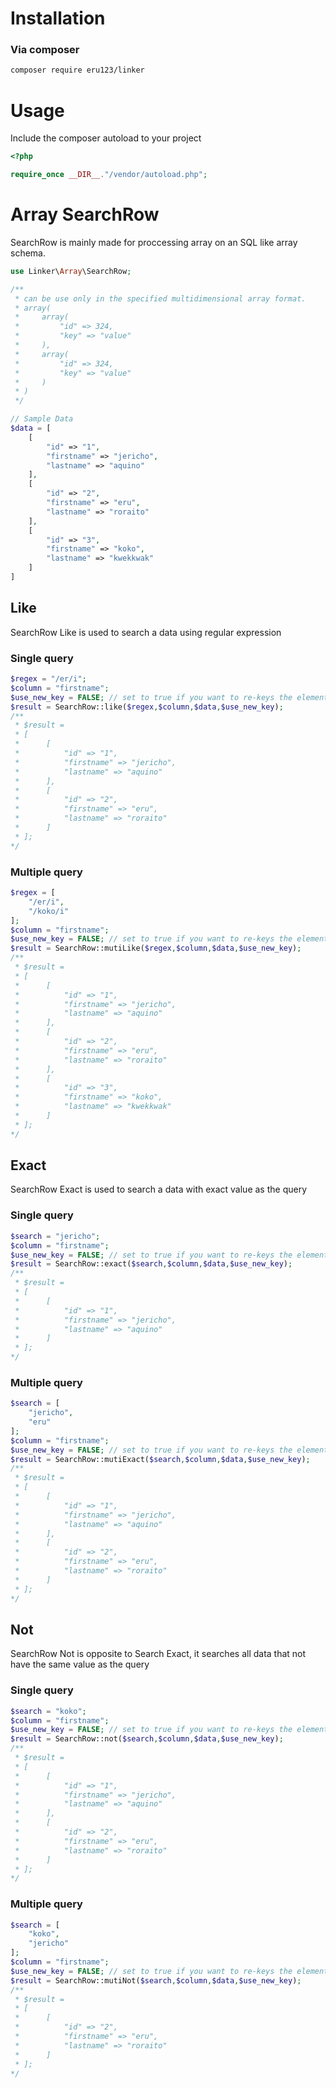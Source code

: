 # Installation
### Via composer
```bash
composer require eru123/linker
```
# Usage
Include the composer autoload to your project
```php
<?php

require_once __DIR__."/vendor/autoload.php";

```
# Array SearchRow
SearchRow is mainly made for proccessing array on an SQL like array schema.
```php
use Linker\Array\SearchRow;

/**
 * can be use only in the specified multidimensional array format.
 * array(
 *     array(
 *         "id" => 324,
 *         "key" => "value"
 *     ),
 *     array(
 *         "id" => 324,
 *         "key" => "value"
 *     )
 * )
 */

// Sample Data
$data = [
    [
        "id" => "1",
        "firstname" => "jericho",
        "lastname" => "aquino"
    ],
    [
        "id" => "2",
        "firstname" => "eru",
        "lastname" => "roraito"
    ],
    [
        "id" => "3",
        "firstname" => "koko",
        "lastname" => "kwekkwak"
    ]
]
```
## Like
SearchRow Like is used to search a data using regular expression
### Single query
```php
$regex = "/er/i";
$column = "firstname";
$use_new_key = FALSE; // set to true if you want to re-keys the elements of $data in the result
$result = SearchRow::like($regex,$column,$data,$use_new_key);
/**
 * $result = 
 * [
 *      [
 *          "id" => "1",
 *          "firstname" => "jericho",
 *          "lastname" => "aquino"
 *      ],
 *      [
 *          "id" => "2",
 *          "firstname" => "eru",
 *          "lastname" => "roraito"
 *      ]
 * ];
*/
```
### Multiple query
```php
$regex = [
    "/er/i",
    "/koko/i"
];
$column = "firstname";
$use_new_key = FALSE; // set to true if you want to re-keys the elements of $data in the result
$result = SearchRow::mutiLike($regex,$column,$data,$use_new_key);
/**
 * $result = 
 * [
 *      [
 *          "id" => "1",
 *          "firstname" => "jericho",
 *          "lastname" => "aquino"
 *      ],
 *      [
 *          "id" => "2",
 *          "firstname" => "eru",
 *          "lastname" => "roraito"
 *      ],
 *      [
 *          "id" => "3",
 *          "firstname" => "koko",
 *          "lastname" => "kwekkwak"
 *      ]
 * ];
*/
```
## Exact
SearchRow Exact is used to search a data with exact value as the query
### Single query
```php
$search = "jericho";
$column = "firstname";
$use_new_key = FALSE; // set to true if you want to re-keys the elements of $data in the result
$result = SearchRow::exact($search,$column,$data,$use_new_key);
/**
 * $result = 
 * [
 *      [
 *          "id" => "1",
 *          "firstname" => "jericho",
 *          "lastname" => "aquino"
 *      ]
 * ];
*/
```
### Multiple query
```php
$search = [
    "jericho",
    "eru"
];
$column = "firstname";
$use_new_key = FALSE; // set to true if you want to re-keys the elements of $data in the result
$result = SearchRow::mutiExact($search,$column,$data,$use_new_key);
/**
 * $result = 
 * [
 *      [
 *          "id" => "1",
 *          "firstname" => "jericho",
 *          "lastname" => "aquino"
 *      ],
 *      [
 *          "id" => "2",
 *          "firstname" => "eru",
 *          "lastname" => "roraito"
 *      ]
 * ];
*/
```
## Not
SearchRow Not is opposite to Search Exact, it searches all data that not have the same value as the query
### Single query
```php
$search = "koko";
$column = "firstname";
$use_new_key = FALSE; // set to true if you want to re-keys the elements of $data in the result
$result = SearchRow::not($search,$column,$data,$use_new_key);
/**
 * $result = 
 * [
 *      [
 *          "id" => "1",
 *          "firstname" => "jericho",
 *          "lastname" => "aquino"
 *      ],
 *      [
 *          "id" => "2",
 *          "firstname" => "eru",
 *          "lastname" => "roraito"
 *      ]
 * ];
*/
```
### Multiple query
```php
$search = [
    "koko",
    "jericho"
];
$column = "firstname";
$use_new_key = FALSE; // set to true if you want to re-keys the elements of $data in the result
$result = SearchRow::mutiNot($search,$column,$data,$use_new_key);
/**
 * $result = 
 * [
 *      [
 *          "id" => "2",
 *          "firstname" => "eru",
 *          "lastname" => "roraito"
 *      ]
 * ];
*/
```